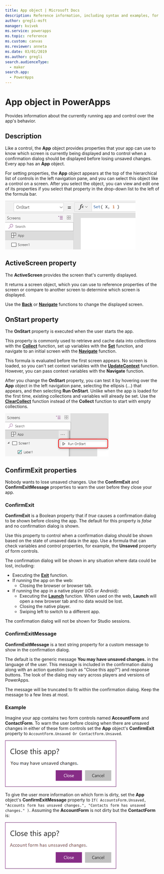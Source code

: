 ```yaml
---
title: App object | Microsoft Docs
description: Reference information, including syntax and examples, for the App object in PowerApps
author: gregli-msft
manager: kvivek
ms.service: powerapps
ms.topic: reference
ms.custom: canvas
ms.reviewer: anneta
ms.date: 03/01/2019
ms.author: gregli
search.audienceType: 
  - maker
search.app: 
  - PowerApps
---
```

# App object in PowerApps
Provides information about the currently running app and control over the app's behavior.

## Description
Like a control, the **App** object provides properties that your app can use to know which screen is currently being displayed and to control when a confirmation dialog should be displayed before losing unsaved changes.  Every app has an **App** object.  

For setting properties, the **App** object appears at the top of the hierarchical list of controls in the left navigation pane, and you can select this object like a control on a screen. After you select the object, you can view and edit one of its properties if you select that property in the drop-down list to the left of the formula bar.  

![](media/object-app/appobject.png)

## ActiveScreen property
The **ActiveScreen** provides the screen that's currently displayed. 

It returns a screen object, which you can use to reference properties of the screen or compare to another screen to determine which screen is displayed.  

Use the **[Back](function-navigate.md)** or **[Navigate](function-navigate.md)** functions to change the displayed screen.

## OnStart property
The **OnStart** property is executed when the user starts the app. 

This property is commonly used to retrieve and cache data into collections with the **[Collect](function-clear-collect-clearcollect.md)** function, set up variables with the **[Set](function-set.md)** function, and navigate to an initial screen with the **[Navigate](function-navigate.md)** function. 

This formula is evaluated before the first screen appears. No screen is loaded, so you can't set context variables with the **[UpdateContext](function-updatecontext.md)** function. However, you can pass context variables with the **Navigate** function.

After you change the **OnStart** property, you can test it by hovering over the **App** object in the left navigation pane, selecting the ellipsis (...) that appears, and then selecting **Run OnStart**. Unlike when the app is loaded for the first time, existing collections and variables will already be set. Use the **[ClearCollect](function-clear-collect-clearcollect.md)** function instead of the **Collect** function to start with empty collections.

 ![App item context menu with Run OnStart](media/object-app/appobject-runonstart.png)

## ConfirmExit properties

Nobody wants to lose unsaved changes.  Use the **ConfirmExit** and **ConfirmExitMessage** properties to warn the user before they close your app.

### ConfirmExit

**ConfirmExit** is a Boolean property that if *true* causes a confirmation dialog to be shown before closing the app.  The default for this property is *false* and no confirmation dialog is shown.

Use this property to control when a confirmation dialog should be shown based on the state of unsaved data in the app.  Use a formula that can check variables and control properties, for example, the **Unsaved** property of form controls.

The confirmation dialog will be shown in any situation where data could be lost, including:
- Executing the [**Exit**](function-exit.md) function.
- If running the app on the web:
    - Closing the browser or browser tab.
- If running the app in a native player (iOS or Android):
    - Executing the [**Launch**](function-param.md) function.  When used on the web, **Launch** will open a new browser tab and no data would be lost.
    - Closing the native player.
    - Swiping left to switch to a different app.

The confirmation dialog will not be shown for Studio sessions.

### ConfirmExitMessage

**ConfirmExitMessage** is a text string property for a custom message to show in the confirmation dialog.  

The default is the generic message **You may have unsaved changes.** in the language of the user.  This message is included in the confirmation dialog along with an action question (such as "Close this app?") and response buttons.  The look of the dialog may vary across players and versions of PowerApps.

The message will be truncated to fit within the confirmation dialog.  Keep the message to a few lines at most. 

### Example

Imagine your app contains two form controls named **AccountForm** and **ContactForm**.  To warn the user before closing when there are unsaved changes in either of these form controls set the **App** object's **ConfirmExit** property to `AccountForm.Unsaved Or ContactForm.Unsaved`.

![](media/object-app/confirm-native.png)

To give the user more information on which form is dirty, set the **App** object's **ConfirmExitMessage** property to `If( AccountsForm.Unsaved, "Accounts form has unsaved changes.", "Contacts form has unsaved changes." )`.  Assuming the **AccountForm** is not dirty but the **ContactForm** is:

![](media/object-app/confirm-native-custom.png) 



